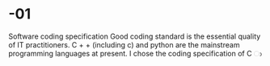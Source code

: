# -01
Software coding specification  Good coding standard is the essential quality of IT practitioners. C + + (including c) and python are the mainstream programming languages at present. I chose the coding specification of C ා
